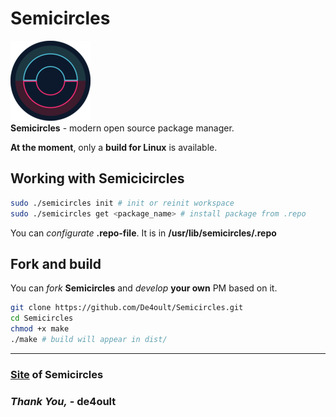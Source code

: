 # Semicircles

![logo](logo.png) <br>
__Semicircles__ - modern open source package manager.

__At the moment__, only a __build for Linux__ is available.

## Working with __Semicicircles__
```bash
sudo ./semicircles init # init or reinit workspace
sudo ./semicircles get <package_name> # install package from .repo
```

You can _configurate_ __.repo-file__. It is in __/usr/lib/semicircles/.repo__ <br>


## Fork and build
You can _fork_ __Semicircles__ and _develop_ __your own__ PM based on it. 
```bash
git clone https://github.com/De4oult/Semicircles.git
cd Semicircles
chmod +x make
./make # build will appear in dist/
```

___
### [Site](http://46.151.27.39/) of __Semicircles__
### _Thank You,_ - __de4oult__